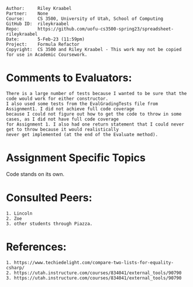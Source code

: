 ﻿```
Author:     Riley Kraabel
Partner:    None
Course:     CS 3500, University of Utah, School of Computing
GitHub ID:  rileykraabel
Repo:       https://github.com/uofu-cs3500-spring23/spreadsheet-rileykraabel
Date:       5-Feb-23 (11:59pm)
Project:    Formula Refactor
Copyright:  CS 3500 and Riley Kraabel - This work may not be copied for use in Academic Coursework.
```

# Comments to Evaluators:
    There is a large number of tests because I wanted to be sure that the code would work for either constructor. 
    I also used some tests from the EvalGradingTests file from Assignment1. I did not achieve full code coverage
    because I could not figure out how to get the code to throw in some cases, as I did not have full code coverage
    for Assignment 1. I also had one return statement that I could never get to throw because it would realistically 
    never get implemented (at the end of the Evaluate method).

# Assignment Specific Topics

Code stands on its own.

# Consulted Peers:
    1. Lincoln
    2. Zoe
    3. other students through Piazza.

# References:
    1. https://www.techiedelight.com/compare-two-lists-for-equality-csharp/
    2. https://utah.instructure.com/courses/834041/external_tools/90790
    3. https://utah.instructure.com/courses/834041/external_tools/90790